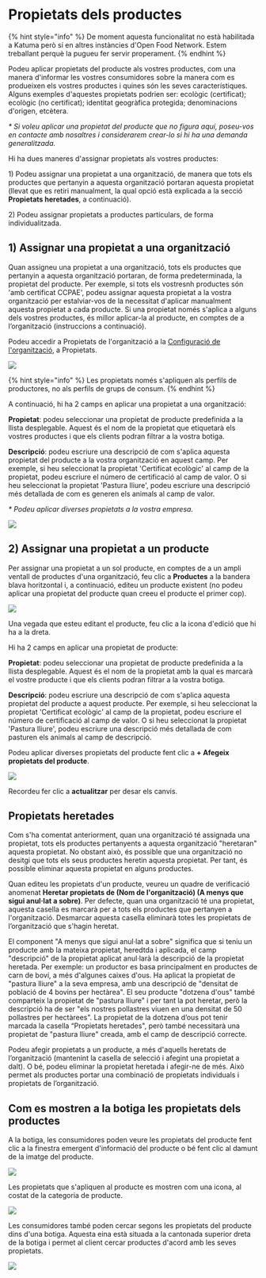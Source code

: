 # Propietats dels productes

{% hint style="info" %}
De moment aquesta funcionalitat no està habilitada a Katuma però sí en altres instàncies d'Open Food Network. Estem treballant perquè la pugueu fer servir properament.
{% endhint %}

Podeu aplicar propietats del producte als vostres productes, com una manera d'informar les vostres consumidores sobre la manera com es produeixen els vostres productes i quines són les seves característiques. Alguns exemples d'aquestes propietats podrien ser: ecològic \(certificat\); ecològic \(no certificat\); identitat geogràfica protegida; denominacions d'origen, etcètera.

_\* Si voleu aplicar una propietat del producte que no figura aquí, poseu-vos en contacte amb nosaltres i considerarem crear-lo_ _si hi ha una demanda generalitzada._

Hi ha dues maneres d'assignar propietats als vostres productes:

1\) Podeu assignar una propietat a una organització, de manera que tots els productes que pertanyin a aquesta organització portaran aquesta propietat \(llevat que es retiri manualment, la qual opció està explicada a la secció **Propietats heretades**, a continuació\).

2\) Podeu assignar propietats a productes particulars, de forma individualitzada.

## 1\) Assignar una propietat a una organització

Quan assigneu una propietat a una organització, tots els productes que pertanyin a aquesta organització portaran, de forma predeterminada, la propietat del producte. Per exemple, si tots els vostresnh  productes són 'amb certificat CCPAE', podeu assignar aquesta propietat a la vostra organització per estalviar-vos de la necessitat d'aplicar manualment aquesta propietat a cada producte. Si una propietat només s'aplica a alguns dels vostres productes, és millor aplicar-la al producte, en comptes de a l’organització \(instruccions a continuació\).

Podeu accedir a Propietats de l'organització a la [Configuració de l'organització](https://guia.katuma.org/~/edit/drafts/-LWXS4k4rQC0z457WaKh/basic-features/configuracio-de-lorganitzacio), a Propietats.

![](../../.gitbook/assets/propiedades.png)

{% hint style="info" %}
Les propietats només s'apliquen als perfils de productores, no als perfils de grups de consum.
{% endhint %}

A continuació, hi ha 2 camps en aplicar una propietat a una organització:

**Propietat**: podeu seleccionar una propietat de producte predefinida a la llista desplegable. Aquest és el nom de la propietat que etiquetarà els vostres productes i que els clients podran filtrar a la vostra botiga.

**Descripció**: podeu escriure una descripció de com s'aplica aquesta propietat del producte a la vostra organització en aquest camp. Per exemple, si heu seleccionat la propietat 'Certificat ecològic' al camp de la propietat, podeu escriure el número de certificació al camp de valor. O si heu seleccionat la propietat 'Pastura lliure', podeu escriure una descripció més detallada de com es generen els animals al camp de valor.

_\* Podeu aplicar diverses propietats a la vostra empresa._

![](../../.gitbook/assets/imatge%20%284%29.png)

## 2\) Assignar una propietat a un producte

Per assignar una propietat a un sol producte, en comptes de a un ampli ventall de productes d'una organització, feu clic a **Productes** a la bandera blava horitzontal i, a continuació, editeu un producte existent \(no podeu aplicar una propietat del producte quan creeu el producte el primer cop\).

![](../../.gitbook/assets/imatge%20%2858%29.png)

Una vegada que esteu editant el producte, feu clic a la icona d'edició que hi ha a la dreta.

Hi ha 2 camps en aplicar una propietat de producte:

**Propietat**: podeu seleccionar una propietat de producte predefinida a la llista desplegable. Aquest és el nom de la propietat amb la qual es marcarà el vostre producte i que els clients podran filtrar a la vostra botiga.

**Descripció**: podeu escriure una descripció de com s'aplica aquesta propietat del producte a aquest producte. Per exemple, si heu seleccionat la propietat 'Certificat ecològic' al camp de la propietat, podeu escriure el número de certificació al camp de valor. O si heu seleccionat la propietat 'Pastura lliure', podeu escriure una descripció més detallada de com pasturen els animals al camp de descripció.

Podeu aplicar diverses propietats del producte fent clic a **+ Afegeix propietats del producte**.

![](../../.gitbook/assets/propiedadeseditar.png)

Recordeu fer clic a **actualitzar** per desar els canvis.

## Propietats heretades

Com s'ha comentat anteriorment, quan una organització té assignada una propietat, tots els productes pertanyents a aquesta organització "heretaran" aquesta propietat. No obstant això, és possible que una organització no desitgi que tots els seus productes heretin aquesta propietat. Per tant, és possible eliminar aquesta propietat en alguns productes.

Quan editeu les propietats d'un producte, veureu un quadre de verificació anomenat **Heretar propietats de \(Nom de l'organització\) \(A menys que sigui anul·lat a sobre\)**. Per defecte, quan una organització té una propietat, aquesta casella es marcarà per a tots els productes que pertanyen a l'organització. Desmarcar aquesta casella eliminarà totes les propietats de l’organització que s'hagin heretat.

El component "A menys que sigui anul·lat a sobre" significa que si teniu un producte amb la mateixa propietat, heredtda i aplicada, el camp "descripció" de la propietat aplicat anul·larà la descripció de la propietat heretada. Per exemple: un productor es basa principalment en productes de carn de boví, a més d'algunes caixes d'ous. Ha aplicat la propietat de "pastura lliure" a la seva empresa, amb una descripció de "densitat de població de 4 bovins per hectàrea". El seu producte "dotzena d'ous" també comparteix la propietat de "pastura lliure" i per tant la pot heretar, però la descripció ha de ser "els nostres pollastres viuen en una densitat de 50 pollastres per hectàrees". La propietat de la dotzena d’ous pot tenir marcada la casella “Propietats heretades", però també necessitarà una propietat de "pastura lliure" creada, amb el camp de descripció correcte.

Podeu afegir propietats a un producte, a més d'aquells heretats de l’organització \(mantenint la casella de selecció i afegint una propietat a dalt\). O bé, podeu eliminar la propietat heretada i afegir-ne de més. Això permet als productes portar una combinació de propietats individuals i propietats de l’organització.

## Com es mostren a la botiga les propietats dels productes

A la botiga, les consumidores poden veure les propietats del producte fent clic a la finestra emergent d'informació del producte o bé fent clic al damunt de la imatge del producte.

![](../../.gitbook/assets/imatge%20%287%29.png)

Les propietats que s'apliquen al producte es mostren com una icona, al costat de la categoria de producte.

![](../../.gitbook/assets/imatge%20%2823%29.png)



Les consumidores també poden cercar segons les propietats del producte dins d'una botiga. Aquesta eina està situada a la cantonada superior dreta de la botiga i permet al client cercar productes d'acord amb les seves propietats.

![](../../.gitbook/assets/imatge%20%2824%29.png)


